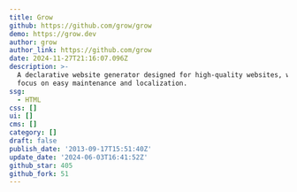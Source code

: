 ```yaml
---
title: Grow
github: https://github.com/grow/grow
demo: https://grow.dev
author: grow
author_link: https://github.com/grow
date: 2024-11-27T21:16:07.096Z
description: >-
  A declarative website generator designed for high-quality websites, with a
  focus on easy maintenance and localization.
ssg:
  - HTML
css: []
ui: []
cms: []
category: []
draft: false
publish_date: '2013-09-17T15:51:40Z'
update_date: '2024-06-03T16:41:52Z'
github_star: 405
github_fork: 51
---
```

